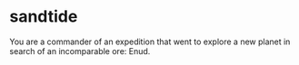 # sandtide
You are a commander of an expedition that went to explore a new planet in search of an incomparable ore: Enud.
